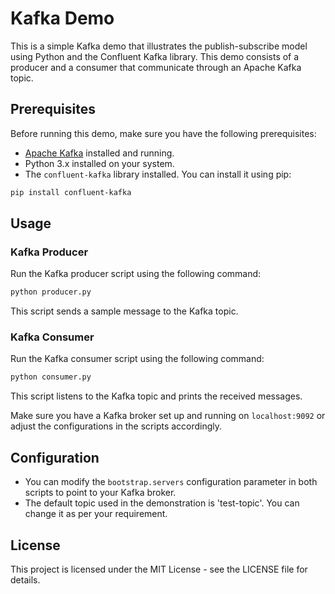 # Kafka Demo

This is a simple Kafka demo that illustrates the publish-subscribe model using Python and the Confluent Kafka library. This demo consists of a producer and a consumer that communicate through an Apache Kafka topic.

## Prerequisites

Before running this demo, make sure you have the following prerequisites:

- [Apache Kafka](https://kafka.apache.org/) installed and running.
- Python 3.x installed on your system.
- The `confluent-kafka` library installed. You can install it using pip:

```bash
pip install confluent-kafka
```

## Usage

### Kafka Producer

Run the Kafka producer script using the following command:

```bash
python producer.py
```

This script sends a sample message to the Kafka topic.

### Kafka Consumer

Run the Kafka consumer script using the following command:

```bash
python consumer.py
```

This script listens to the Kafka topic and prints the received messages.

Make sure you have a Kafka broker set up and running on `localhost:9092` or adjust the configurations in the scripts accordingly.

## Configuration

- You can modify the `bootstrap.servers` configuration parameter in both scripts to point to your Kafka broker.
- The default topic used in the demonstration is 'test-topic'. You can change it as per your requirement.

## License

This project is licensed under the MIT License - see the LICENSE file for details.
